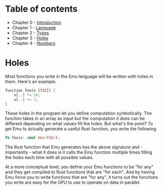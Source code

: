 # Table of contents
- Chapter 0 - [Introduction](https://github.com/calebwin/emu/tree/master/book/introduction.md#table-of-contents)
- Chapter 1 - [Language](https://github.com/calebwin/emu/tree/master/book/language.md#table-of-contents)
- Chapter 2 - [Types](https://github.com/calebwin/emu/tree/master/book/types.md#table-of-contents)
- Chapter 3 - [Holes](https://github.com/calebwin/emu/tree/master/book/holes.md#table-of-contents)
- Chapter 4 - [Numbers](https://github.com/calebwin/emu/tree/master/book/numbers.md#table-of-contents)

# Holes
Most functions you write in the Emu language will be written with holes in them. Here's an example.
```rust
function foo(x [f32]) {
    x[..] *= 10;
    x[..] += 1;
}
```
These holes in the program let you define computation symbolically. The function takes in an array as input but the computation it does can be different depending on what values fill the holes.
But what's the point? To get Emu to actually generate a useful Rust function, you write the following.
```rust
fn foo(x: &mut Vec<f32>);
```
The Rust function that Emu generates has the above signature and - importantly - what it does is it calls the Emu function multiple times filling the holes each time with all possible values.

At a more conceptual level, you define your Emu functions to be "for any" and they get compiled to Rust functions that are "for each". And by having Emu force you to write functions that are "for any", it turns out the functions you write are easy for the GPU to use to operate on data in parallel.
